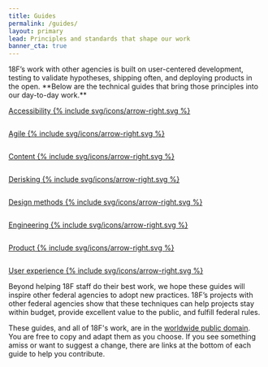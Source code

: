 ```yaml
---
title: Guides
permalink: /guides/
layout: primary
lead: Principles and standards that shape our work
banner_cta: true
---
```


<div class="font-sans-lg" markdown=1>
  18F’s work with other agencies is built on user-centered development, testing to validate hypotheses, shipping often, and deploying products in the open. **Below are the technical guides that bring those principles into our day-to-day work.**
</div>

<div class="page-guides">
  <div class="usa-grid-full grid-row">
    <div class="graphic-list-item">
      <a class="graphic-list-link" href="{{ site.baseurl }}/{{ page.collection }}/accessibility/">
        <img src="{{ site.baseurl }}/assets/img/guides/accessibility.svg" alt="">
        <p class="link-arrow-right">
          Accessibility
          {% include svg/icons/arrow-right.svg %}
        </p>
      </a>
    </div>
    <div class="graphic-list-item">
      <a class="graphic-list-link" href="{{ site.baseurl }}/{{ page.collection }}/agile/">
        <img src="{{ site.baseurl }}/assets/img/guides/agile.svg" alt="">
        <p class="link-arrow-right">
          Agile
          {% include svg/icons/arrow-right.svg %}
        </p>
      </a>
    </div>
    <div class="graphic-list-item">
      <a class="graphic-list-link" href="https://pages.18f.gov/content-guide/">
        <img src="{{ site.baseurl }}/assets/img/guides/content.svg" alt="">
        <p class="link-arrow-right">
          Content
          {% include svg/icons/arrow-right.svg %}
        </p>
      </a>
    </div>
    <div class="graphic-list-item">
      <a class="graphic-list-link" href="https://derisking-guide.18f.gov/">
        <img src="{{ site.baseurl }}/assets/img/guides/derisking.svg" alt="">
        <p class="link-arrow-right">
          Derisking
          {% include svg/icons/arrow-right.svg %}
        </p>
      </a>
    </div>
    <div class="graphic-list-item">
      <a class="graphic-list-link" href="https://methods.18f.gov/">
        <img src="{{ site.baseurl }}/assets/img/guides/design-methods.svg" alt="">
        <p class="link-arrow-right">
          Design methods
          {% include svg/icons/arrow-right.svg %}
        </p>
      </a>
    </div>
    <div class="graphic-list-item">
      <a class="graphic-list-link" href="https://engineering.18f.gov/">
        <img src="{{ site.baseurl }}/assets/img/guides/engineering.svg" alt="">
        <p class="link-arrow-right">
          Engineering
          {% include svg/icons/arrow-right.svg %}
        </p>
      </a>
    </div>
    <div class="graphic-list-item">
      <a class="graphic-list-link" href="https://product-guide.18f.gov/">
        <img src="{{ site.baseurl }}/assets/img/guides/product.svg" alt="">
        <p class="link-arrow-right">
          Product
          {% include svg/icons/arrow-right.svg %}
        </p>
      </a>
    </div>
    <div class="graphic-list-item">
      <a class="graphic-list-link" href="https://ux-guide.18f.gov/">
        <img src="{{ site.baseurl }}/assets/img/guides/user-interviews-love--c.svg" alt="">
        <p class="link-arrow-right">
          User experience
          {% include svg/icons/arrow-right.svg %}
        </p>
      </a>
    </div>
  </div>
</div>

Beyond helping 18F staff do their best work, we hope these guides will inspire other federal agencies to adopt new practices. 18F’s projects with other federal agencies show that these techniques can help projects stay within budget, provide excellent value to the public, and fulfill federal rules.

These guides, and all of 18F's work, are in the [worldwide public domain](https://github.com/18F/18f.gsa.gov/blob/main/LICENSE.md). You are free to copy and adapt them as you choose. If you see something amiss or want to suggest a change, there are links at the bottom of each guide to help you contribute.
